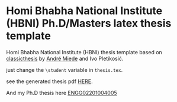 # Homi Bhabha National Institute (HBNI) Ph.D/Masters latex thesis template

Homi Bhabha National Institute (HBNI) thesis template based on [classicthesis](https://ctan.org/tex-archive/macros/latex/contrib/classicthesis/?lang=en) by [André Miede](https://www.miede.de) and Ivo Pletikosić.

just change the `\student` variable in `thesis.tex`.

see the generated thesis pdf [HERE](https://github.com/arun-babu/hbni-phd-thesis-template/blob/master/thesis.pdf).

And my Ph.D thesis here [ENGG02201004005](https://github.com/arun-babu/hbni-phd-thesis-template/blob/master/ENGG02201004005.pdf)
